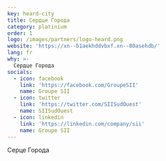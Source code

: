 ```yaml
---
key: heard-city
title: Сердце Города
category: platinium
order: 1
logo: /images/partners/logo-heard.png
website: 'https://xn--b1aekhddvbxf.xn--80asehdb/'
lang: fr
why: >-
  Сердце Города
socials:
  - icon: facebook
    link: 'https://facebook.com/GroupeSII'
    name: Groupe SII
  - icon: twitter
    link: 'https://twitter.com/SIISudOuest'
    name: SIISudOuest
  - icon: linkedin
    link: 'https://linkedin.com/company/sii'
    name: Groupe SII
---
```

Серце Города

